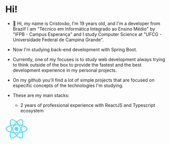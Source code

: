 # Hi!

- 👋 Hi, my name is Cristovão,  I'm 19 years old, and I'm a developer from Brazil! I am "Técnico em Informática Integrado ao Ensino Médio" by "IFPB - Campus Esperança" and I study Computer Science at "UFCG - Universidade Federal de Campina Grande".

- Now I'm studying back-end development with Spring Boot.

- Currently, one of my focuses is to study web development always trying to think outside of the box to provide the fastest and the best development experience in my personal projects.

- On my github you'll find a lot of simple projects that are focused on especific concepts of the technologies I'm studying.

- These are my main stacks:

  - 2 years of professional experience with ReactJS and Typescript ecosystem
  
<img src="https://raw.githubusercontent.com/devicons/devicon/master/icons/react/react-original.svg" alt="React" width="70"> &nbsp;

<!---
Crisnzx/Crisnzx is a ✨ special ✨ repository because its `README.md` (this file) appears on your GitHub profile.
You can click the Preview link to take a look at your changes.
--->

